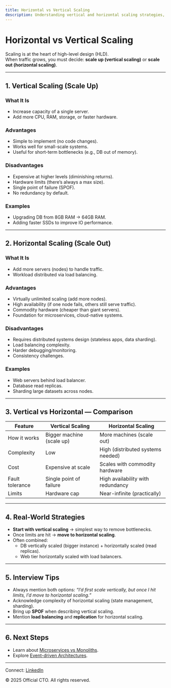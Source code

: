 ```yaml
---
title: Horizontal vs Vertical Scaling
description: Understanding vertical and horizontal scaling strategies, their trade-offs, and when to use them in system design.
---
```


# Horizontal vs Vertical Scaling

Scaling is at the heart of high-level design (HLD).  
When traffic grows, you must decide: **scale up (vertical scaling)** or **scale out (horizontal scaling)**.

---

## 1. Vertical Scaling (Scale Up)

### What It Is
- Increase capacity of a single server.  
- Add more CPU, RAM, storage, or faster hardware.  

### Advantages
- Simple to implement (no code changes).  
- Works well for small-scale systems.  
- Useful for short-term bottlenecks (e.g., DB out of memory).  

### Disadvantages
- Expensive at higher levels (diminishing returns).  
- Hardware limits (there’s always a max size).  
- Single point of failure (SPOF).  
- No redundancy by default.  

### Examples
- Upgrading DB from 8GB RAM → 64GB RAM.  
- Adding faster SSDs to improve IO performance.  

---

## 2. Horizontal Scaling (Scale Out)

### What It Is
- Add more servers (nodes) to handle traffic.  
- Workload distributed via load balancing.  

### Advantages
- Virtually unlimited scaling (add more nodes).  
- High availability (if one node fails, others still serve traffic).  
- Commodity hardware (cheaper than giant servers).  
- Foundation for microservices, cloud-native systems.  

### Disadvantages
- Requires distributed systems design (stateless apps, data sharding).  
- Load balancing complexity.  
- Harder debugging/monitoring.  
- Consistency challenges.  

### Examples
- Web servers behind load balancer.  
- Database read replicas.  
- Sharding large datasets across nodes.  

---

## 3. Vertical vs Horizontal — Comparison

| Feature            | Vertical Scaling                  | Horizontal Scaling                 |
|--------------------|-----------------------------------|------------------------------------|
| How it works       | Bigger machine (scale up)         | More machines (scale out)          |
| Complexity         | Low                               | High (distributed systems needed)  |
| Cost               | Expensive at scale                | Scales with commodity hardware     |
| Fault tolerance    | Single point of failure           | High availability with redundancy  |
| Limits             | Hardware cap                      | Near-infinite (practically)        |

---

## 4. Real-World Strategies

- **Start with vertical scaling** → simplest way to remove bottlenecks.  
- Once limits are hit → **move to horizontal scaling**.  
- Often combined:  
  - DB vertically scaled (bigger instance) + horizontally scaled (read replicas).  
  - Web tier horizontally scaled with load balancers.  

---

## 5. Interview Tips

- Always mention both options: *“I’d first scale vertically, but once I hit limits, I’d move to horizontal scaling.”*  
- Acknowledge complexity of horizontal scaling (state management, sharding).  
- Bring up **SPOF** when describing vertical scaling.  
- Mention **load balancing** and **replication** for horizontal scaling.  

---

## 6. Next Steps

- Learn about [Microservices vs Monoliths](/sections/hld/scalability/microservices-vs-monoliths.md).  
- Explore [Event-driven Architectures](/sections/hld/scalability/event-driven.md).  

---

<footer>
  <p>Connect: <a href="https://www.linkedin.com/in/ravi-shankar-a725b0225/">LinkedIn</a></p>
  <p>&copy; 2025 Official CTO. All rights reserved.</p>
</footer>
